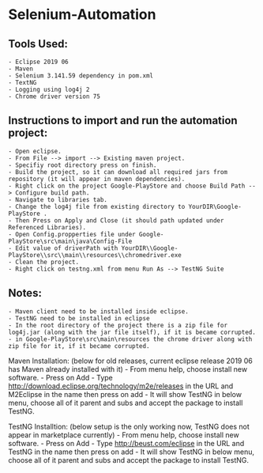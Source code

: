# Selenium-Automation
Tools Used:
------
	- Eclipse 2019 06
	- Maven
	- Selenium 3.141.59 dependency in pom.xml
	- TextNG
	- Logging using log4j 2
	- Chrome driver version 75

Instructions to import and run the automation project:
-------------------------------------------
	- Open eclipse.
	- From File --> import --> Existing maven project.
	- Specifiy root directory press on finish.
	- Build the project, so it can download all required jars from repository (it will appear in maven dependencies).
	- Right click on the project Google-PlayStore and choose Build Path --> Configure build path.
	- Navigate to libraries tab.
	- Change the log4j file from existing directory to YourDIR\Google-PlayStore .
	- Then Press on Apply and Close (it should path updated under Referenced Libraries).
	- Open Config.propperties file under Google-PlayStore\src\main\java\Config-File
	- Edit value of driverPath with YourDIR\\Google-PlayStore\\src\\main\\resources\\chromedriver.exe
	- Clean the project.
	- Right click on testng.xml from menu Run As --> TestNG Suite

Notes:
------
	- Maven client need to be installed inside eclipse.
	- TestNG need to be installed in eclipse
	- In the root directory of the project there is a zip file for log4j.jar (along with the jar file itself), if it is became corrupted.
	- in Google-PlayStore\src\main\resources the chrome driver along with zip file for it, if it became corrupted.

Maven Installation: (below for old releases, current eclipse release 2019 06 has Maven already installed with it)
	- From menu help, choose install new software.
	- Press on Add
	- Type http://download.eclipse.org/technology/m2e/releases in the URL and M2Eclipse in the name then press on add
	- It will show TestNG in below menu, choose all of it parent and subs and accept the package to install TestNG.

TestNG Installtion: (below setup is the only working now, TestNG does not appear in marketplace currently)
	- From menu help, choose install new software.
	- Press on Add
	- Type http://beust.com/eclipse in the URL and TestNG in the name then press on add
	- It will show TestNG in below menu, choose all of it parent and subs and accept the package to install TestNG.
